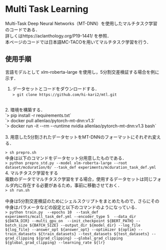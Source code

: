 # Multi Task Learning
Multi-Task Deep Neural Networks（MT-DNN）を使用したマルチタスク学習のコードである．<br>
詳しくはhttps://aclanthology.org/P19-1441/ を参照．<br>
本ページのコードでは日本語MC-TACOを用いてマルチタスク学習を行う．
<br>

## 使用手順
言語モデルとして xlm-roberta-large を使用し，5分割交差検証する場合を例に示す．
<br>
1. データセットとコードをダウンロードする． <br>
 `> git clone https://github.com/hi-kari2/mtl.git`
 <br>
2. 環境を構築する．<br>
 `> pip install -r requirements.txt`<br>
 `> docker pull allenlao/pytorch-mt-dnn:v1.3`<br>
 `> docker run -it --rm --runtime nvidia  allenlao/pytorch-mt-dnn:v1.3 bash`<br>

 <br>
3. 用意した5分割されたデータセットをMT-DNNのフォーマットにそれぞれ変える． <br> 

 `> sh prepro.sh` <br> 
中身は以下のコマンドをデータセット分用意したものである．<br>
 `> python prepro_std.py --model xlm-roberta-large --root dataset/mcduration/0/ --task_def experiments/mcduration_task_def.yml` 
<br>
4. マルチタスク学習をする<br>
 複数のデータでマルチタスク学習をする場合，使用するデータセットは同じフォルダ内に存在する必要があるため，事前に移動させておく．<br>
 `> sh run.sh` <br>
 <br>
中身は5分割交差検証のためにシェルスクリプトをまとめたもので，さらにその中身はパラメータなどの設定と以下のコマンドのようになっている．<br>
 `> python train.py  --epochs 10  --task_def experiments/mcall_task_def.yml --encoder_type 5  --data_dir ${DATA_DIR} --multi_gpu_on  --init_checkpoint ${BERT_PATH} --batch_size ${BATCH_SIZE} --output_dir ${model_dir} --log_file ${log_file} --answer_opt ${answer_opt} --optimizer ${optim} --train_datasets ${train_datasets} --test_datasets ${test_datasets} --grad_clipping ${grad_clipping} --global_grad_clipping ${global_grad_clipping} --learning_rate ${lr}` 

